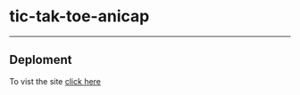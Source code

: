 # tic-tak-toe-anicap
---
## Deploment
To vist the site [click here]( https://anirbanpal2002.github.io/tic-tak-toe-anicap/)
